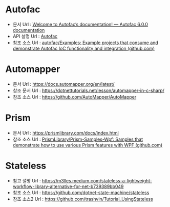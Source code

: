 # Autofac
* 문서 Url : [Welcome to Autofac’s documentation! — Autofac 6.0.0 documentation](https://autofac.readthedocs.io/en/latest/)
* API 설명 Url : [Autofac](https://autofac.org/apidoc/html/62C594FF.htm)
* 참조 소스 Url : [autofac/Examples: Example projects that consume and demonstrate Autofac IoC functionality and integration (github.com)](https://github.com/autofac/Examples)

# Automapper
* 문서 Url : https://docs.automapper.org/en/latest/
* 참조 문서 Url : https://dotnettutorials.net/lesson/automapper-in-c-sharp/
* 참조 소스 Url : https://github.com/AutoMapper/AutoMapper

# Prism
* 문서 Url : https://prismlibrary.com/docs/index.html
* 참조 소스 Url : [PrismLibrary/Prism-Samples-Wpf: Samples that demonstrate how to use various Prism features with WPF (github.com)](https://github.com/PrismLibrary/Prism-Samples-Wpf)

# Stateless
* 참고 설명 Url : https://m3lles.medium.com/stateless-a-lightweight-workflow-library-alternative-for-net-b739389bb049
* 참조 소스 Url : https://github.com/dotnet-state-machine/stateless
* 참조 소스2 Url : https://github.com/trashvin/Tutorial_UsingStateless
